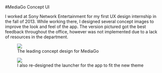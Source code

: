 #MediaGo Concept UI

I worked at Sony Network Entertainment for my first UX design internship in the fall of 2013. While working there, I designed several concept images to improve the look and feel of the app. The version pictured got the best feedback throughout the office, however was not implemented due to a lack of resources in the department.

<figure class='folio_image' id='img1'>
	<a target='_blank'>
		<img src='../includes/portfolio_images/sony/mediago_app.jpg'>
	</a>
<figcaption>The leading concept design for MediaGo</figcaption>
</figure>


<figure class='folio_image' id='img2'>
	<a target='_blank'>
		<img src='../includes/portfolio_images/sony/mediago_launcher.jpg'>
	</a>
<figcaption>I also re-designed the launcher for the app to fit the new theme</figcaption>
</figure>


<!-- $img3 = $img_path."mediago_fullscreen_ad.jpg";
// $img3_caption = "To promote MediaGo, I created a promotional video"; -->